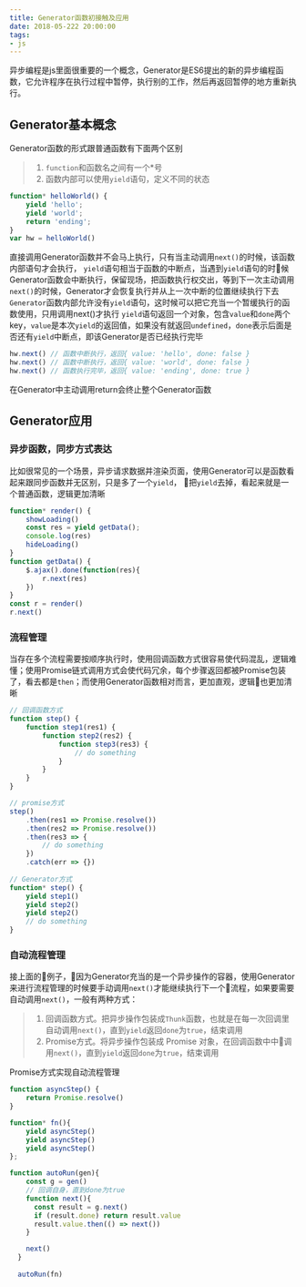 ```yaml
---
title: Generator函数初接触及应用
date: 2018-05-222 20:00:00
tags: 
- js
---
```


异步编程是js里面很重要的一个概念，Generator是ES6提出的新的异步编程函数，它允许程序在执行过程中暂停，执行别的工作，然后再返回暂停的地方重新执行。

## Generator基本概念
Generator函数的形式跟普通函数有下面两个区别
> 1. `function`和函数名之间有一个*号
> 2. 函数内部可以使用`yield`语句，定义不同的状态


<!-- more -->
```js
function* helloWorld() {
    yield 'hello';
    yield 'world';
    return 'ending';
}
var hw = helloWorld()
```
直接调用Generator函数并不会马上执行，只有当主动调用`next()`的时候，该函数内部语句才会执行，
`yield`语句相当于函数的中断点，当遇到`yield`语句的时候Generator函数会中断执行，保留现场，把函数执行权交出，等到下一次主动调用`next()`的时候，Generator才会恢复执行并从上一次中断的位置继续执行下去
`Generator`函数内部允许没有`yield`语句，这时候可以把它充当一个暂缓执行的函数使用，只用调用next()才执行
`yield`语句返回一个对象，包含`value`和`done`两个key，`value`是本次`yield`的返回值，如果没有就返回`undefined`，`done`表示后面是否还有`yield`中断点，即该Generator是否已经执行完毕
```js
hw.next() // 函数中断执行，返回{ value: 'hello', done: false }
hw.next() // 函数中断执行，返回{ value: 'world', done: false }
hw.next() // 函数执行完毕，返回{ value: 'ending', done: true }
```
在Generator中主动调用return会终止整个Generator函数

## Generator应用
### 异步函数，同步方式表达
比如很常见的一个场景，异步请求数据并渲染页面，使用Generator可以是函数看起来跟同步函数并无区别，只是多了一个`yield`， 把`yield`去掉，看起来就是一个普通函数，逻辑更加清晰
```js
function* render() {
    showLoading()
    const res = yield getData();
    console.log(res)
    hideLoading()
}
function getData() {
    $.ajax().done(function(res){
        r.next(res)
    })
}
const r = render()
r.next()
```
### 流程管理
当存在多个流程需要按顺序执行时，使用回调函数方式很容易使代码混乱，逻辑难懂；使用Promise链式调用方式会使代码冗余，每个步骤返回都被Promise包装了，看去都是`then`；而使用Generator函数相对而言，更加直观，逻辑也更加清晰
```js
// 回调函数方式
function step() {
    function step1(res1) {
        function step2(res2) {
            function step3(res3) {
                // do something
            }
        }
    }
}

// promise方式
step()
    .then(res1 => Promise.resolve())
    .then(res2 => Promise.resolve())
    .then(res3 => {
        // do something
    })
    .catch(err => {})
   
// Generator方式
function* step() {
    yield step1()
    yield step2()
    yield step2()
    // do something
}
```
### 自动流程管理
接上面的例子，因为Generator充当的是一个异步操作的容器，使用Generator来进行流程管理的时候要手动调用`next()`才能继续执行下一个流程，如果要需要自动调用`next()`，一般有两种方式：
> 1. 回调函数方式。把异步操作包装成`Thunk`函数，也就是在每一次回调里自动调用`next()`，直到`yield`返回`done`为`true`，结束调用
> 2. Promise方式。将异步操作包装成 Promise 对象，在回调函数中中调用`next()`，直到`yield`返回`done`为`true`，结束调用

Promise方式实现自动流程管理
```js
function asyncStep() {
    return Promise.resolve()
}

function* fn(){
    yield asyncStep()
    yield asyncStep()
    yield asyncStep()
};

function autoRun(gen){
    const g = gen()
    // 回调自身，直到done为true
    function next(){
      const result = g.next()
      if (result.done) return result.value
      result.value.then(() => next())
    }

    next()
  }
  
  autoRun(fn)
```